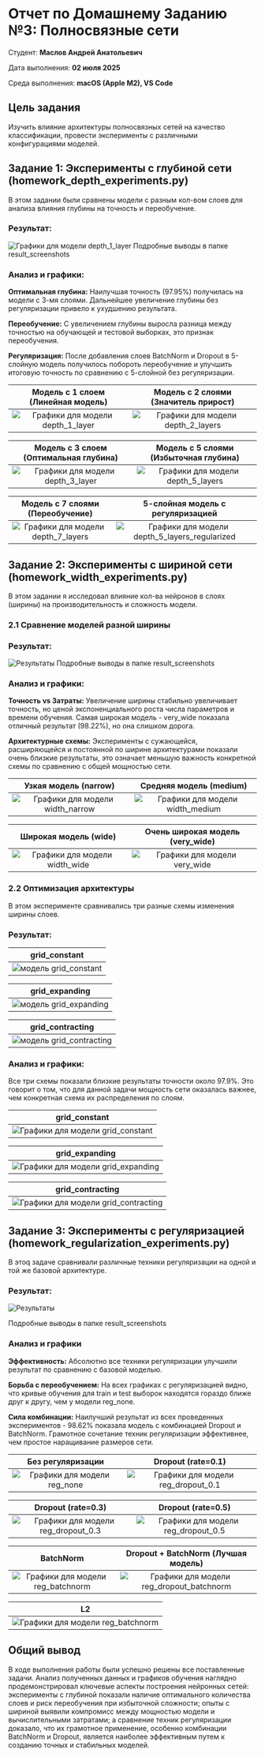 # Отчет по Домашнему Заданию №3: Полносвязные сети

Студент: **Маслов Андрей Анатольевич**

Дата выполнения: **02 июля 2025**

Среда выполнения: **macOS (Apple M2), VS Code**

## Цель задания
Изучить влияние архитектуры полносвязных сетей на качество классификации, провести эксперименты с различными конфигурациями моделей.

## Задание 1: Эксперименты с глубиной сети (homework_depth_experiments.py)

В этом задании были сравнены модели с разным кол-вом слоев для анализа влияния глубины на точность и переобучение.

### Результат:
![Графики для модели depth_1_layer](result_screenshots/depth_results.png)
Подробные выводы в папке result_screenshots

### Анализ и графики:

**Оптимальная глубина:** Наилучшая точность (97.95%) получилась на модели с 3-мя слоями. Дальнейшее увеличение глубины без регуляризации привело к ухудшению результата.

**Переобучение:** С увеличением глубины выросла разница между точностью на обучающей и тестовой выборках, это признак переобучения.

**Регуляризация:** После добавления слоев BatchNorm и Dropout в 5-слойную модель получилось побороть переобучение и улучшить итоговую точность по сравнению с 5-слойной без регуляризации.

| Модель с 1 слоем (Линейная модель) | Модель с 2 слоями (Значитель прирост) |
| :---: | :---: |
| ![Графики для модели depth_1_layer](plots/depth_experiments/depth_1_layer_learning_curves.png) | ![Графики для модели depth_2_layers](plots/depth_experiments/depth_2_layers_learning_curves.png) |

| Модель с 3 слоем (Оптимальная глубина) | Модель с 5 слоями (Избыточная глубина) |
| :---: | :---: |
| ![Графики для модели depth_3_layer](plots/depth_experiments/depth_3_layers_learning_curves.png) | ![Графики для модели depth_5_layers](plots/depth_experiments/depth_5_layers_learning_curves.png) |

| Модель с 7 слоями (Переобучение) | 5-слойная модель с регуляризацией |
| :---: | :---: |
| ![Графики для модели depth_7_layers](plots/depth_experiments/depth_7_layers_learning_curves.png) | ![Графики для модели depth_5_layers_regularized](plots/depth_experiments/depth_5_layers_regularized_learning_curves.png) |


## Задание 2: Эксперименты с шириной сети (homework_width_experiments.py)

В этом задании я исследовал влияние кол-ва нейронов в слоях (ширины) на производительность и сложность модели.

### 2.1 Сравнение моделей разной ширины

### Результат:
![Результаты](result_screenshots/width_results.png)
Подробные выводы в папке result_screenshots

### Анализ и графики:

**Точность vs Затраты:** Увеличение ширины стабильно увеличивает точность, но ценой экспоненциального роста числа параметров и времени обучения. Самая широкая модель - very_wide показала отличный результат (98.22%), но она слишком дорога.

**Архитектурные схемы:** Эксперименты с сужающейся, расширяющейся и постоянной по ширине архитектурами показали очень близкие результаты, это означает меньшую важность конкретной схемы по сравнению с общей мощностью сети.

| Узкая модель (narrow) | Средняя модель (medium) |
| :---: | :---: |
| ![Графики для модели width_narrow](plots/width_experiments/width_narrow_learning_curves.png) | ![Графики для модели width_medium](plots/width_experiments/width_medium_learning_curves.png) |

| Широкая модель (wide) | Очень широкая модель (very_wide) |
| :---: | :---: |
| ![Графики для модели width_wide](plots/width_experiments/width_wide_learning_curves.png) | ![Графики для модели very_wide](plots/width_experiments/width_very_wide_learning_curves.png) |

### 2.2 Оптимизация архитектуры
В этом эксперименте сравнивались три разные схемы изменения ширины слоев.

### Результат:
| grid_constant |
| :---: |
| ![модель grid_constant](result_screenshots/grid_constant.png) |

| grid_expanding |
| :---: | 
| ![модель grid_expanding](result_screenshots/grid_expanding.png) |

| grid_contracting |
| :---: |
| ![модель grid_contracting](result_screenshots/grid_contracting.png) |

### Анализ и графики:

Все три схемы показали близкие результаты точности около 97.9%. Это говорит о том, что для данной задачи мощность сети оказалась важнее, чем конкретная схема их распределения по слоям.

| grid_constant |
| :---: | 
| ![Графики для модели grid_constant](plots/width_experiments/grid_constant_learning_curves.png) | 

| grid_expanding |
| :---: |
| ![Графики для модели grid_expanding](plots/width_experiments/grid_expanding_learning_curves.png) |

| grid_contracting |
| :---: |
| ![Графики для модели grid_contracting](plots/width_experiments/grid_contracting_learning_curves.png) |

## Задание 3: Эксперименты с регуляризацией (homework_regularization_experiments.py)

В этоq задаче сравнивали различные техники регуляризации на одной и той же базовой архитектуре.

### Результат:
![Результаты](result_screenshots/reg_results.png)

Подробные выводы в папке result_screenshots

### Анализ и графики

**Эффективность:** Абсолютно все техники регуляризации улучшили результат по сравнению с базовой моделью.

**Борьба с переобучением:** На всех графиках с регуляризацией видно, что кривые обучения для train и test выборок находятся гораздо ближе друг к другу, чем у модели reg_none.

**Сила комбинации:** Наилучший результат из всех проведенных экспериментов - 98.62%  показала модель с комбинацией Dropout и BatchNorm. Грамотное сочетание техник регуляризации эффективнее, чем простое наращивание размеров сети.

| Без регуляризации | Dropout (rate=0.1) |
| :---: | :---: |
| ![Графики для модели reg_none](plots/regularization_experiments/reg_none_learning_curves.png) | ![Графики для модели reg_dropout_0.1](plots/regularization_experiments/reg_dropout_0.1_learning_curves.png) |

| Dropout (rate=0.3) | Dropout (rate=0.5) |
| :---: | :---: |
| ![Графики для модели reg_dropout_0.3](plots/regularization_experiments/reg_dropout_0.3_learning_curves.png) | ![Графики для модели reg_dropout_0.5](plots/regularization_experiments/reg_dropout_0.5_learning_curves.png) |

| BatchNorm | Dropout + BatchNorm (Лучшая модель) |
| :---: | :---: |
| ![Графики для модели reg_batchnorm](plots/regularization_experiments/reg_batchnorm_learning_curves.png) | ![Графики для модели reg_dropout_batchnorm](plots/regularization_experiments/reg_dropout_batchnorm_learning_curves.png) |

| L2 |
| :---: |
| ![Графики для модели reg_batchnorm](plots/regularization_experiments/reg_l2_learning_curves.png) |

## Общий вывод
В ходе выполнения работы были успешно решены все поставленные задачи. Анализ полученных данных и графиков обучения наглядно продемонстрировал ключевые аспекты построения нейронных сетей: эксперименты с глубиной показали наличие оптимального количества слоев и риск переобучения при избыточной сложности; опыты с шириной выявили компромисс между мощностью модели и вычислительными затратами; а сравнение техник регуляризации доказало, что их грамотное применение, особенно комбинации BatchNorm и Dropout, является наиболее эффективным путем к созданию точных и стабильных моделей.
